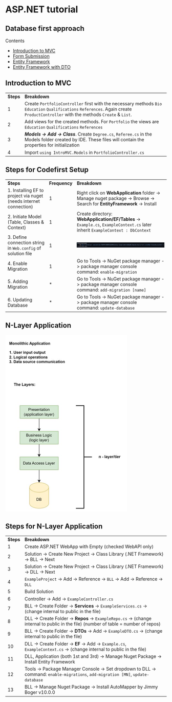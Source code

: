 # ASP.NET tutorial

## Database first approach
Contents
<ul type="disc">
	<li><a href="#">Introduction to MVC</a></li>
	<li><a href="#">Form Submission</a></li>
	<li><a href="#">Entity Framework</a></li>
	<li><a href="#">Entity Framework with DTO</a></li>
</ul>





<h2>Introduction to MVC</h2>
<div>
	<table>
		<tr>
			<td><b>Steps</b></td>
			<td><b>Breakdown</b></td>
		</tr>
		<tr>
			<td>1</td>
			<td>
				Create <code>PortfolioController</code> first with the necessary methods <code>Bio</code> <code>Education</code> <code>Qualifications</code> <code>References</code>.
	Again create <code>ProductController</code> with the methods <code>Create</code> & <code>List</code>.
			</td>
		</tr>
		<tr>
			<td>2</td>
			<td>
				Add views for the created methods. For <code>Portfolio</code> the views are <code>Education</code> <code>Qualifications</code> <code>References</code>
			</td>
		</tr>
		<tr>
			<td>3</td>
			<td>
				<b><i>Models -> Add -> Class</i></b>.
	Create <code>Degree.cs</code>, <code>Referee.cs</code> in the Models folder created by IDE. These files will contain the properties for initialization
			</td>
		</tr>
		<tr>
			<td>4</td>
			<td>
				Import <code>using IntroMVC.Models</code> in <code>PortfolioController.cs</code>
			</td>
		</tr>
	</table>
</div>



















<!-- Section - 2 -->
<h2>Steps for Codefirst Setup</h2>
<div>
	<table>
		<tr>
			<td><b>Steps</b></td>
			<td><b>Frequency</b></td>
			<td><b>Breakdown</b></td>
		</tr>
		<tr>
			<td>1. Installing EF to project via nuget (needs internet connection)</td>
			<td>1</td>
			<td>Right click on <b>WebApplication</b> folder -> Manage nuget package -> Browse -> Search for <b>EntityFramework</b> -> Install</td>
		</tr>
		<tr>
			<td>2. Initiate Model (Table, Classes & Context)</td>
			<td>1</td>
			<td>Create directory: <b>WebApplication/EF/Tables</b> -> <code>Example.cs</code>, <code>ExampleContext.cs</code> later inherit <code>ExampleContext : DbContext</code></td>
		</tr>
		<tr>
			<td>3. Define connection string in <code>Web.config</code> of solution file</td>
			<td>1</td>
			<td><img src="screenshots/connectionstring.jpg"></td>
		</tr>
		<tr>
			<td>4. Enable Migration</td>
			<td>1</td>
			<td>
				Go to Tools -> NuGet package manager -> package manager console <br> command: <code>enable-migration</code>
			</td>
		</tr>
		<tr>
			<td>5. Adding Migration</td>
			<td>*</td>
			<td>
				Go to Tools -> NuGet package manager -> package manager console <br> command: <code>add-migration [name]</code>
			</td>
		</tr>
		<tr>
			<td>6. Updating Database</td>
			<td>*</td>
			<td>
				Go to Tools -> NuGet package manager -> package manager console <br> command: <code>update-database</code>
			</td>
		</tr>
	</table>
</div>











<!-- Section - 3 -->
<h2>N-Layer Application</h2>
<img src="screenshots/ntier.jpg">




<h2>Steps for N-Layer Application</h2>
<div>
	<table>
		<tr>
			<td><b>Steps</b></td>
			<td><b>Breakdown</b></td>
		</tr>
		<tr>
			<td>1</td>
			<td>Create ASP.NET WebApp with Empty (checked WebAPI only)</td>
		</tr>
		<tr>
			<td>2</td>
			<td>Solution -> Create New Project -> Class Library (.NET Framework) -> BLL -> Next</td>
		</tr>
		<tr>
			<td>3</td>
			<td>Solution -> Create New Project -> Class Library (.NET Framework) -> DLL -> Next</td>
		</tr>
		<tr>
			<td>4</td>
			<td>
				<code>ExampleProject</code> -> Add -> Reference -> <code>BLL</code> -> Add -> Reference -> <code>DLL</code>
			</td>
		</tr>
		<tr>
			<td>5</td>
			<td>Build Solution</td>
		</tr>
		<tr>
			<td>6</td>
			<td>
				Controller -> Add -> <code>ExampleController.cs</code>
			</td>
		</tr>
		<tr>
			<td>7</td>
			<td>
				BLL -> Create Folder -> <b>Services</b> -> <code>ExampleServices.cs</code> -> (change internal to public in the file) 
			</td>
		</tr>
		<tr>
			<td>8</td>
			<td>
				DLL -> Create Folder -> <b>Repos</b> -> <code>ExampleRepo.cs</code> -> (change internal to public in the file) (number of table = number of repos)
			</td>
		</tr>
		<tr>
			<td>9</td>
			<td>
				BLL -> Create Folder -> <b>DTOs</b> -> Add -> <code>ExampleDTO.cs</code> -> (change internal to public in the file) 
			</td>
		</tr>
		<tr>
			<td>10</td>
			<td>
				DLL -> Create Folder -> <b>EF</b> -> Add -> <code>Example.cs</code>, <code>ExampleContext.cs</code> -> (change internal to public in the file) 
			</td>
		</tr>
		<tr>
			<td>11</td>
			<td>
				DLL, Application (both 1st and 3rd) -> Manage Nuget Package -> Install Entity Framework
			</td>
		</tr>
		<tr>
			<td>12</td>
			<td>
				Tools -> Package Manager Console -> Set dropdown to DLL -> command: <code>enable-migrations</code>, <code>add-migration [MN]</code>, <code>update-database</code>
			</td>
		</tr>
		<tr>
			<td>13</td>
			<td>
				BLL -> Manage Nuget Package -> Install AutoMapper by Jimmy Boger v10.0.0
			</td>
		</tr>
	</table>
</div>




